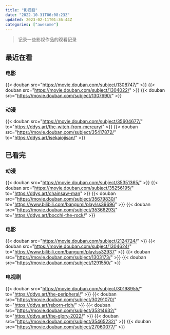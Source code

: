 ```yaml
---
title: "影视剧"
date: "2022-10-31T06:08:23Z"
updated: 2023-02-11T01:36:44Z
categories: ["awesome"]
---
```

> 记录一些影视作品的观看记录

[//]: # (https://moviedb.8610000.xyz/api/v1/queue/movie/)

## 最近在看

### 电影

{{< douban src="https://movie.douban.com/subject/1308747/" >}}
{{< douban src="https://movie.douban.com/subject/1304022/" >}}
{{< douban src="https://movie.douban.com/subject/1307690/" >}}

### 动漫

{{< douban src="https://movie.douban.com/subject/35604677/" to="https://ddys.art/the-witch-from-mercury/" >}}
{{< douban src="https://movie.douban.com/subject/35417872/" to="https://ddys.art/isekaiojisan/" >}}

## 已看完

### 动漫

{{< douban src="https://movie.douban.com/subject/35351365/" >}}
{{< douban src="https://movie.douban.com/subject/35256195/" to="https://ddys.art/chainsaw-man" >}}
{{< douban src="https://movie.douban.com/subject/35679830/" to="https://www.bilibili.com/bangumi/play/ss39696" >}}
{{< douban src="https://movie.douban.com/subject/35366293/" to="https://ddys.art/bocchi-the-rock/" >}}

### 电影

{{< douban src="https://movie.douban.com/subject/2124724/" >}}
{{< douban src="https://movie.douban.com/subject/1304624/" to="https://www.bilibili.com/bangumi/play/ss32937" >}}
{{< douban src="https://movie.douban.com/subject/1303173/" >}}
{{< douban src="https://movie.douban.com/subject/1291550/" >}}

### 电视剧

{{< douban src="https://movie.douban.com/subject/30198955/" to="https://ddys.art/the-peripheral/" >}}
{{< douban src="https://movie.douban.com/subject/30291070/" to="https://ddys.art/reborn-rich/" >}}
{{< douban src="https://movie.douban.com/subject/35314632/" to="https://ddys.art/the-glory-2022/" >}}
{{< douban src="https://movie.douban.com/subject/35465232/" >}}
{{< douban src="https://movie.douban.com/subject/27060077/" >}}
